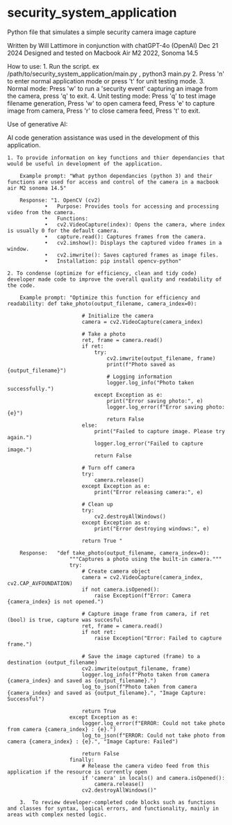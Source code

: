 # security_system_application
 Python file that simulates a simple security camera image capture

Written by Will Lattimore in conjunction with chatGPT-4o (OpenAI)
Dec 21 2024
Designed and tested on Macbook Air M2 2022, Sonoma 14.5

How to use: 
    1. Run the script. ex /path/to/security_system_application/main.py , python3 main.py
    2. Press 'n' to enter normal application mode or press 't' for unit testing mode.
    3. Normal mode: Press 'w' to run a 'security event' capturing an image from the camera, press 'q' to exit.
    4. Unit testing mode:   Press 'q' to test image filename generation, 
                            Press 'w' to open camera feed,
                            Press 'e' to capture image from camera,
                            Press 'r' to close camera feed,
                            Press 't' to exit.
                            
Use of generative AI:

AI code generation assistance was used in the development of this application.

    1. To provide information on key functions and thier dependancies that would be useful in development of the application.

        Example prompt: "What python dependancies (python 3) and their functions are used for access and control of the camera in a macbook air M2 sonoma 14.5"

        Response: "1. OpenCV (cv2)
                •	Purpose: Provides tools for accessing and processing video from the camera.
                •	Functions:
                •	cv2.VideoCapture(index): Opens the camera, where index is usually 0 for the default camera.
                •	capture.read(): Captures frames from the camera.
                •	cv2.imshow(): Displays the captured video frames in a window.
                •	cv2.imwrite(): Saves captured frames as image files.
                •	Installation: pip install opencv-python"

    2. To condense (optimize for efficiency, clean and tidy code) developer made code to improve the overall quality and readability of the code.

        Example prompt: "Optimize this function for efficiency and readability: def take_photo(output_filename, camera_index=0):
                            
                            # Initialize the camera
                            camera = cv2.VideoCapture(camera_index)

                            # Take a photo
                            ret, frame = camera.read()
                            if ret:
                                try:
                                    cv2.imwrite(output_filename, frame)
                                    print(f"Photo saved as {output_filename}")
                                    # Logging information
                                    logger.log_info("Photo taken successfully.")
                                except Exception as e:
                                    print("Error saving photo:", e)
                                    logger.log_error(f"Error saving photo: {e}")
                                    return False
                            else:
                                print("Failed to capture image. Please try again.")
                                logger.log_error("Failed to capture image.")
                                return False

                            # Turn off camera
                            try:
                                camera.release()
                            except Exception as e:
                                print("Error releasing camera:", e)

                            # Clean up
                            try:
                                cv2.destroyAllWindows()
                            except Exception as e:
                                print("Error destroying windows:", e)

                            return True "

        Response:   "def take_photo(output_filename, camera_index=0):
                        """Captures a photo using the built-in camera."""
                        try:
                            # Create camera object
                            camera = cv2.VideoCapture(camera_index, cv2.CAP_AVFOUNDATION)
                            if not camera.isOpened():
                                raise Exception(f"Error: Camera {camera_index} is not opened.")
                            
                            # Capture image frame from camera, if ret (bool) is true, capture was succesful
                            ret, frame = camera.read()
                            if not ret:
                                raise Exception("Error: Failed to capture frame.")

                            # Save the image captured (frame) to a destination (output_filename)
                            cv2.imwrite(output_filename, frame)
                            logger.log_info(f"Photo taken from camera {camera_index} and saved as {output_filename}.")
                            log_to_json(f"Photo taken from camera {camera_index} and saved as {output_filename}.", "Image Capture: Successful")

                            return True
                        except Exception as e:
                            logger.log_error(f"ERROR: Could not take photo from camera {camera_index} : {e}.")
                            log_to_json(f"ERROR: Could not take photo from camera {camera_index} : {e}.", "Image Capture: Failed")

                            return False
                        finally:
                            # Release the camera video feed from this application if the resource is currently open
                            if 'camera' in locals() and camera.isOpened():
                                camera.release()
                            cv2.destroyAllWindows()"

        3.	To review developer-completed code blocks such as functions and classes for syntax, logical errors, and functionality, mainly in areas with complex nested logic.